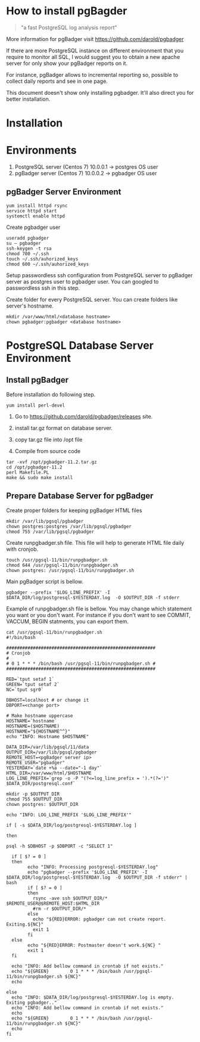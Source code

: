 # How to install pgBagder

>"a fast PostgreSQL log analysis report"

More information for pgBadger visit https://github.com/darold/pgbadger

If there are more PostgreSQL instance on different environment that you require to monitor all SQL, I would suggest you to obtain a new apache server for only show your pgBadger reports on it.

For instance, pgBadger allows to incremental reporting so, possible to collect daily reports and see in one page.

This document doesn't show only installing pgbadger. It'll also direct you for better installation.

# Installation

# Environments

1. PostgreSQL server (Centos 7) 10.0.0.1 -> postgres OS user 
2. pgBadger server (Centos 7) 10.0.0.2 -> pgbadger OS user

## pgBadger Server Environment

```
yum install httpd rsync
service httpd start
systemctl enable httpd
```

Create pgbadger user

```
useradd pgbadger
su – pgbadger
ssh-keygen -t rsa
chmod 700 ~/.ssh
touch ~/.ssh/auhorized_keys
chmod 600 ~/.ssh/auhorized_keys
```

Setup passwordless ssh configuration from PostgreSQL server to pgBadger server as postgres user to pgbadger user. You can googled to passwordless ssh in this step.

Create folder for every PostgreSQL server. You can create folders like server's hostname.

```
mkdir /var/www/html/<database hostname>
chown pgbadger:pgbadger <database hostname>
```

# PostgreSQL Database Server Environment

## Install pgBadger

Before installation do following step.

````
yum install perl-devel
````

1. Go to https://github.com/darold/pgbadger/releases site.

2. install tar.gz format on database server.

3. copy tar.gz file into /opt file

4. Compile from source code

````
tar -xvf /opt/pgbadger-11.2.tar.gz
cd /opt/pgbadger-11.2
perl Makefile.PL
make && sudo make install
````

## Prepare Database Server for pgBadger

Create proper folders for keeping pgBadger HTML files

````
mkdir /var/lib/pgsql/pgbadger
chown postgres:postgres /var/lib/pgsql/pgbadger
chmod 755 /var/lib/pgsql/pgbadger
````

Create runpgbadger.sh file. This file will help to generate HTML file daily with cronjob. 

````
touch /usr/pgsql-11/bin/runpgbadger.sh
chmod 644 /usr/pgsql-11/bin/runpgbadger.sh
chown postgres: /usr/pgsql-11/bin/runpgbadger.sh
````

Main pgBadger script is bellow. 
````
pgbadger --prefix '$LOG_LINE_PREFIX' -I $DATA_DIR/log/postgresql-$YESTERDAY.log  -O $OUTPUT_DIR -f stderr
````

Example of runpgbadger.sh file is bellow. You may change which statement you want or you don't want. For instance if you don't want to see COMMIT, VACCUM, BEGIN statments, you can export them. 

```
cat /usr/pgsql-11/bin/runpgbadger.sh
#!/bin/bash

########################################################
# Cronjob 					        					        				 #
# 0 1 * * * /bin/bash /usr/pgsql-11/bin/runpgbadger.sh #
########################################################

RED=`tput setaf 1`
GREEN=`tput setaf 2`
NC=`tput sgr0`

DBHOST=localhost # or change it
DBPORT=<change port>

# Make hostname uppercase
HOSTNAME=`hostname`
HOSTNAME=($HOSTNAME)
HOSTNAME="${HOSTNAME^^}"
echo "INFO: Hostname $HOSTNAME"

DATA_DIR=/var/lib/pgsql/11/data
OUTPUT_DIR=/var/lib/pgsql/pgbadger
REMOTE_HOST=<pgBadger server ip>
REMOTE_USER="pgbadger"
YESTERDAY=`date +%a --date="-1 day"`
HTML_DIR=/var/www/html/$HOSTNAME
LOG_LINE_PREFIX=`grep -o -P "(?<=log_line_prefix = ').*(?=')" $DATA_DIR/postgresql.conf`

mkdir -p $OUTPUT_DIR
chmod 755 $OUTPUT_DIR
chown postgres: $OUTPUT_DIR

echo "INFO: LOG_LINE_PREFIX '$LOG_LINE_PREFIX'"

if [ -s $DATA_DIR/log/postgresql-$YESTERDAY.log ]

then

psql -h $DBHOST -p $DBPORT -c "SELECT 1"

  if [ $? = 0 ]
  then
        echo "INFO: Processing postgresql-$YESTERDAY.log"
        echo "pgbadger --prefix '$LOG_LINE_PREFIX' -I $DATA_DIR/log/postgresql-$YESTERDAY.log  -O $OUTPUT_DIR -f stderr" | bash
        if [ $? = 0 ]
        then
          rsync -ave ssh $OUTPUT_DIR/* $REMOTE_USER@$REMOTE_HOST:$HTML_DIR
          #rm -r $OUTPUT_DIR/*
        else
          echo "${RED}ERROR: pgbadger can not create report. Exiting.${NC}"
          exit 1
        fi
  else
        echo "${RED}ERROR: Postmaster doesn't work.${NC} "
        exit 1
  fi

  echo "INFO: Add bellow command in crontab if not exists."
  echo "${GREEN}        0 1 * * * /bin/bash /usr/pgsql-11/bin/runpgbadger.sh ${NC}"
  echo

else
  echo "INFO: $DATA_DIR/log/postgresql-$YESTERDAY.log is empty. Exiting pgbadger.."
  echo "INFO: Add bellow command in crontab if not exists."
  echo
  echo "${GREEN}        0 1 * * * /bin/bash /usr/pgsql-11/bin/runpgbadger.sh ${NC}"
  echo
fi
```
